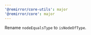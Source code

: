 ```yaml
---
'@remirror/core-utils': major
'@remirror/core': major
---
```


Rename `nodeEqualsType` to `isNodeOfType`.

